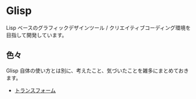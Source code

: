# Glisp

Lisp ベースのグラフィックデザインツール / クリエイティブコーディング環境を目指して開発しています。

## 色々

Glisp 自体の使い方とは別に、考えたこと、気づいたことを雑多にまとめておきます。

- [トランスフォーム](c01-transform/)
